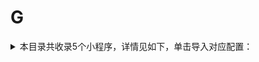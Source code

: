 # G
<details>
<summary>
本目录共收录5个小程序，详情见如下，单击导入对应配置：
</summary>

- [古茗茶饮点单](surge:///install-module?url=https%3A%2F%2Fraw.githubusercontent.com%2FzirawellRule%2FSurge%2FAdblock%2FApplet%2FWechat%2FG%2F%E5%8F%A4%E8%8C%97%E8%8C%B6%E9%A5%AE%E7%82%B9%E5%8D%95%2Fguming.sgmodule)
- [工银E生活](surge:///install-module?url=https%3A%2F%2Fraw.githubusercontent.com%2FzirawellRule%2FSurge%2FAdblock%2FApplet%2FWechat%2FG%2F%E5%B7%A5%E9%93%B6E%E7%94%9F%E6%B4%BB%2Felife.sgmodule)
- [广州地铁乘车码](surge:///install-module?url=https%3A%2F%2Fraw.githubusercontent.com%2FzirawellRule%2FSurge%2FAdblock%2FApplet%2FWechat%2FG%2F%E5%B9%BF%E5%B7%9E%E5%9C%B0%E9%93%81%E4%B9%98%E8%BD%A6%E7%A0%81%2Falenable.sgmodule)
- [怪兽充电](surge:///install-module?url=https%3A%2F%2Fraw.githubusercontent.com%2FzirawellRule%2FSurge%2FAdblock%2FApplet%2FWechat%2FG%2F%E6%80%AA%E5%85%BD%E5%85%85%E7%94%B5%2Fenmonster.sgmodule)
- [故宫博物馆](surge:///install-module?url=https%3A%2F%2Fraw.githubusercontent.com%2FzirawellRule%2FSurge%2FAdblock%2FApplet%2FWechat%2FG%2F%E6%95%85%E5%AE%AB%E5%8D%9A%E7%89%A9%E9%A6%86%2Fgugongmini.sgmodule)

</details>